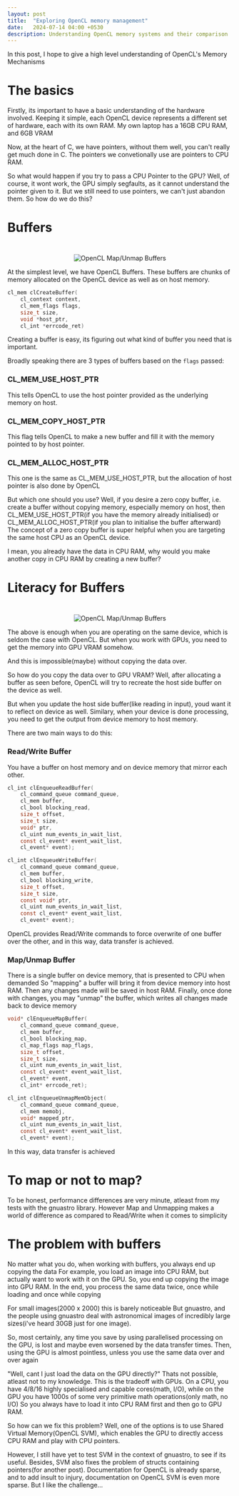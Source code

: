 ```yaml
---
layout: post
title:  "Exploring OpenCL memory management"
date:   2024-07-14 04:00 +0530
description: Understanding OpenCL memory systems and their comparison
---
```


<p class="intro">In this post, I hope to give a high level understanding of OpenCL's Memory Mechanisms</p>

# The basics
Firstly, its important to have a basic understanding of the hardware involved. Keeping it simple, each OpenCL device represents a different set of hardware, each with its own RAM.
My own laptop has a 16GB CPU RAM, and 6GB VRAM

Now, at the heart of C, we have pointers, without them well, you can't really get much done in C. The pointers we convetionally use are pointers to CPU RAM.

So what would happen if you try to pass a CPU Pointer to the GPU?
Well, of course, it wont work, the GPU simply segfaults, as it cannot understand the pointer given to it.
But we still need to use pointers, we can't just abandon them. So how do we do this?

# Buffers

<p align="center" width="100%">
  <img src="{{ site.baseurl }}/assets/img/opencl-map.png" alt="OpenCL Map/Unmap Buffers" style="margin-bottom: 0; margin-top: 24px"> 
</p>

At the simplest level, we have OpenCL Buffers. These buffers are chunks of memory allocated on the OpenCL device as well as on host memory.

```C
cl_mem clCreateBuffer(
    cl_context context,
    cl_mem_flags flags,
    size_t size,
    void *host_ptr,
    cl_int *errcode_ret)
```
Creating a buffer is easy, its figuring out what kind of buffer you need that is important.

Broadly speaking there are 3 types of buffers based on the `flags` passed:

### CL_MEM_USE_HOST_PTR
This tells OpenCL to use the host pointer provided as the underlying memory on host.

### CL_MEM_COPY_HOST_PTR
This flag tells OpenCL to make a new buffer and fill it with the memory pointed to by host pointer.

### CL_MEM_ALLOC_HOST_PTR
This one is the same as CL_MEM_USE_HOST_PTR, but the allocation of host pointer is also done by OpenCL

But which one should you use?
Well, if you desire a zero copy buffer, i.e. create a buffer without copying memory, especially memory on host, then 
CL_MEM_USE_HOST_PTR(if you have the memory already initialised)
or
CL_MEM_ALLOC_HOST_PTR(if you plan to initialise the buffer afterward)
The concept of a zero copy buffer is super helpful when you are targeting the same host CPU as an OpenCL device.

I mean, you already have the data in CPU RAM, why would you make another copy in CPU RAM by creating a new buffer?

# Literacy for Buffers
<p align="center" width="100%">
  <img src="{{ site.baseurl }}/assets/img/opencl-mem.png" alt="OpenCL Map/Unmap Buffers" style="margin-bottom: 0; margin-top: 24px"> 
</p>

The above is enough when you are operating on the same device, which is seldom the case with OpenCL.
But when you work with GPUs, you need to get the memory into GPU VRAM somehow.

And this is impossible(maybe) without copying the data over.

So how do you copy the data over to GPU VRAM?
Well, after allocating a buffer as seen before, OpenCL will try to recreate the host side buffer on the device as well.

But when you update the host side buffer(like reading in input), youd want it to reflect on device as well.
Similary, when your device is done processing, you need to get the output from device memory to host memory.

There are two main ways to do this:
### Read/Write Buffer
You have a buffer on host memory and on device memory that mirror each other.

```C
cl_int clEnqueueReadBuffer(
    cl_command_queue command_queue,
    cl_mem buffer,
    cl_bool blocking_read,
    size_t offset,
    size_t size,
    void* ptr,
    cl_uint num_events_in_wait_list,
    const cl_event* event_wait_list,
    cl_event* event);
```

```C
cl_int clEnqueueWriteBuffer(
    cl_command_queue command_queue,
    cl_mem buffer,
    cl_bool blocking_write,
    size_t offset,
    size_t size,
    const void* ptr,
    cl_uint num_events_in_wait_list,
    const cl_event* event_wait_list,
    cl_event* event);
```

OpenCL provides Read/Write commands to force overwrite of one buffer over the other, and in this way, data transfer is achieved.

### Map/Unmap Buffer
There is a single buffer on device memory, that is presented to CPU when demanded
So "mapping" a buffer will bring it from device memory into host RAM.
Then any changes made will be saved in host RAM.
Finally, once done with changes, you may "unmap" the buffer, which writes all changes made back to device memory

```C
void* clEnqueueMapBuffer(
    cl_command_queue command_queue,
    cl_mem buffer,
    cl_bool blocking_map,
    cl_map_flags map_flags,
    size_t offset,
    size_t size,
    cl_uint num_events_in_wait_list,
    const cl_event* event_wait_list,
    cl_event* event,
    cl_int* errcode_ret);
```

```C
cl_int clEnqueueUnmapMemObject(
    cl_command_queue command_queue,
    cl_mem memobj,
    void* mapped_ptr,
    cl_uint num_events_in_wait_list,
    const cl_event* event_wait_list,
    cl_event* event);
```
In this way, data transfer is achieved

# To map or not to map?
To be honest, performance differences are very minute, atleast from my tests with the gnuastro library.
However Map and Unmapping makes a world of difference as compared to Read/Write when it comes to simplicity

# The problem with buffers
No matter what you do, when working with buffers, you always end up copying the data
For example, you load an image into CPU RAM, but actually want to work with it on the GPU.
So, you end up copying the image into GPU RAM. In the end, you process the same data twice, once while loading and once while copying

For small images(2000 x 2000) this is barely noticeable
But gnuastro, and the people using gnuastro deal with astronomical images of incredibly large sizes(i've heard 30GB just for one image).

So, most certainly, any time you save by using parallelised processing on the GPU, is lost and maybe even worsened by the data transfer times.
Then, using the GPU is almost pointless, unless you use the same data over and over again

"Well, cant I just load the data on the GPU directly?"
Thats not possible, atleast not to my knowledge. This is the tradeoff with GPUs.
On a CPU, you have 4/8/16 highly specialised and capable cores(math, I/O), while on the GPU you have 1000s of some very primitive math operations(only math, no I/O)
So you always have to load it into CPU RAM first and then go to GPU RAM.

So how can we fix this problem?
Well, one of the options is to use Shared Virtual Memory(OpenCL SVM), which enables the GPU to directly access CPU RAM and play with CPU pointers.

However, I still have yet to test SVM in the context of gnuastro, to see if its useful.
Besides, SVM also fixes the problem of structs containing pointers(for another post).
Documentation for OpenCL is already sparse, and to add insult to injury, documentation on OpenCL SVM is even more sparse.
But I like the challenge...
